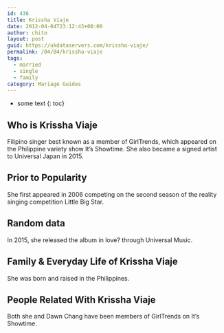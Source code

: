 ```yaml
---
id: 436
title: Krissha Viaje
date: 2012-04-04T23:12:43+00:00
author: chito
layout: post
guid: https://ukdataservers.com/krissha-viaje/
permalink: /04/04/krissha-viaje  
tags:
  - married
  - single
  - family
category: Mariage Guides
---
```


* some text
{: toc}


## Who is  Krissha Viaje
                  
                  
                  
Filipino singer best known as a member of GirlTrends, which appeared on the Philippine variety show It&#8217;s Showtime. She also became a signed artist to Universal Japan in 2015.
                  
                
                
                
## Prior to Popularity 
                  
                  
                  
She first appeared in 2006 competing on the second season of the reality singing competition Little Big Star.
                  
                
                
                
## Random data 
                  
                  
                  
In 2015, she released the album in love? through Universal Music.
                  
                
                
                
## Family & Everyday Life of Krissha Viaje
                  
                  
                  
She was born and raised in the Philippines. 
                  
                
                
                
## People Related With  Krissha Viaje
                  
                  
                  
Both she and Dawn Chang have been members of GirlTrends on It&#8217;s Showtime.
                  
                
              
            
          
          
          
    
    
  
